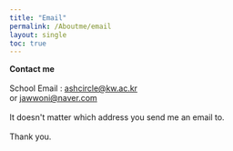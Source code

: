 ```yaml
---
title: "Email"
permalink: /Aboutme/email
layout: single
toc: true
---
```


**Contact me**<br><br>
School Email : ashcircle@kw.ac.kr<br>
or jawwoni@naver.com<br><br>
It doesn't matter which address you send me an email to.<br><br>
Thank you.